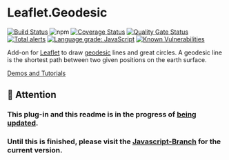 # Leaflet.Geodesic
[![Build Status](https://travis-ci.org/henrythasler/Leaflet.Geodesic.svg?branch=master)](https://travis-ci.org/henrythasler/Leaflet.Geodesic) ![npm](https://img.shields.io/npm/v/leaflet.geodesic) [![Coverage Status](https://coveralls.io/repos/github/henrythasler/Leaflet.Geodesic/badge.svg?branch=master)](https://coveralls.io/github/henrythasler/Leaflet.Geodesic?branch=master) [![Quality Gate Status](https://sonarcloud.io/api/project_badges/measure?project=henrythasler_Leaflet.Geodesic&metric=alert_status)](https://sonarcloud.io/dashboard?id=henrythasler_Leaflet.Geodesic) [![Total alerts](https://img.shields.io/lgtm/alerts/g/henrythasler/Leaflet.Geodesic.svg?logo=lgtm&logoWidth=18)](https://lgtm.com/projects/g/henrythasler/Leaflet.Geodesic/alerts/) [![Language grade: JavaScript](https://img.shields.io/lgtm/grade/javascript/g/henrythasler/Leaflet.Geodesic.svg?logo=lgtm&logoWidth=18)](https://lgtm.com/projects/g/henrythasler/Leaflet.Geodesic/context:javascript) [![Known Vulnerabilities](https://snyk.io/test/github/henrythasler/Leaflet.Geodesic/badge.svg?targetFile=package.json)](https://snyk.io/test/github/henrythasler/Leaflet.Geodesic?targetFile=package.json)


Add-on for [Leaflet](http://leafletjs.com/) to draw [geodesic](http://en.wikipedia.org/wiki/Geodesics_on_an_ellipsoid) lines and great circles. A geodesic line is the shortest path between two given positions on the earth surface.

[Demos and Tutorials](https://blog.cyclemap.link/Leaflet.Geodesic/)

## 🔴 Attention
### This plug-in and this readme is in the progress of [being updated](https://github.com/henrythasler/Leaflet.Geodesic/issues/40).

### Until this is finished, please visit the [Javascript-Branch](https://github.com/henrythasler/Leaflet.Geodesic/tree/javascript) for the current version.